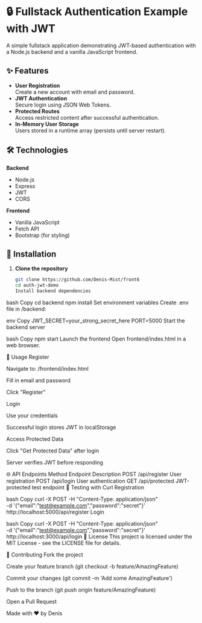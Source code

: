 # 🔒 Fullstack Authentication Example with JWT

A simple fullstack application demonstrating JWT-based authentication with a Node.js backend and a vanilla JavaScript frontend.


## ✨ Features

- **User Registration**  
  Create a new account with email and password.
- **JWT Authentication**  
  Secure login using JSON Web Tokens.
- **Protected Routes**  
  Access restricted content after successful authentication.
- **In-Memory User Storage**  
  Users stored in a runtime array (persists until server restart).

## 🛠️ Technologies

**Backend**  
- Node.js
- Express
- JWT
- CORS

**Frontend**  
- Vanilla JavaScript
- Fetch API
- Bootstrap (for styling)

## 🚀 Installation

1. **Clone the repository**
   ```bash
   git clone https://github.com/Denis-Mist/front6
   cd auth-jwt-demo
   Install backend dependencies

bash
Copy
cd backend
npm install
Set environment variables
Create .env file in /backend:

env
Copy
JWT_SECRET=your_strong_secret_here
PORT=5000
Start the backend server

bash
Copy
npm start
Launch the frontend
Open frontend/index.html in a web browser.

📖 Usage
Register

Navigate to: /frontend/index.html

Fill in email and password

Click "Register"

Login

Use your credentials

Successful login stores JWT in localStorage

Access Protected Data

Click "Get Protected Data" after login

Server verifies JWT before responding

🌐 API Endpoints
Method	Endpoint	Description
POST	/api/register	User registration
POST	/api/login	User authentication
GET	/api/protected	JWT-protected test endpoint
🔧 Testing with Curl
Registration

bash
Copy
curl -X POST -H "Content-Type: application/json" \
-d '{"email":"test@example.com","password":"secret"}' \
http://localhost:5000/api/register
Login

bash
Copy
curl -X POST -H "Content-Type: application/json" \
-d '{"email":"test@example.com","password":"secret"}' \
http://localhost:3000/api/login
📜 License
This project is licensed under the MIT License - see the LICENSE file for details.

🤝 Contributing
Fork the project

Create your feature branch (git checkout -b feature/AmazingFeature)

Commit your changes (git commit -m 'Add some AmazingFeature')

Push to the branch (git push origin feature/AmazingFeature)

Open a Pull Request

Made with ❤️ by Denis

